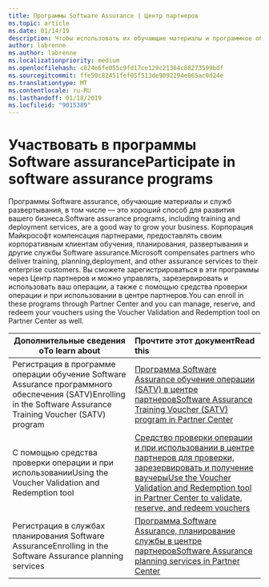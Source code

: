 ```yaml
---
title: Программы Software Assurance | Центр партнеров
ms.topic: article
ms.date: 01/14/19
description: Чтобы использовать их обучающие материалы и программное обеспечение Software assurance ваучеры пользователи
author: labrenne
ms.author: labrenne
ms.localizationpriority: medium
ms.openlocfilehash: c824e6fe055c9fd17ce129c21364c88273599bdf
ms.sourcegitcommit: ffe50c82451fef05f513de9092294e865ac0d24e
ms.translationtype: MT
ms.contentlocale: ru-RU
ms.lasthandoff: 01/18/2019
ms.locfileid: "9015389"
---
```

# <a name="participate-in-software-assurance-programs"></a><span data-ttu-id="4747f-103">Участвовать в программы Software assurance</span><span class="sxs-lookup"><span data-stu-id="4747f-103">Participate in software assurance programs</span></span>

<span data-ttu-id="4747f-104">Программы Software assurance, обучающие материалы и служб развертывания, в том числе — это хороший способ для развития вашего бизнеса.</span><span class="sxs-lookup"><span data-stu-id="4747f-104">Software assurance programs, including training and deployment services, are a good way to grow your business.</span></span> <span data-ttu-id="4747f-105">Корпорация Майкрософт компенсация партнерами, предоставлять своим корпоративным клиентам обучения, планирования, развертывания и другие службы Software assurance.</span><span class="sxs-lookup"><span data-stu-id="4747f-105">Microsoft compensates partners who deliver training, planning,deployment, and other assurance services to their enterprise customers.</span></span> <span data-ttu-id="4747f-106">Вы сможете зарегистрироваться в эти программы через Центр партнеров и можно управлять, зарезервировать и использовать ваш операции, а также с помощью средства проверки операции и при использовании в центре партнеров.</span><span class="sxs-lookup"><span data-stu-id="4747f-106">You can enroll in these programs through Partner Center and you can manage, reserve, and redeem your vouchers using the Voucher Validation and Redemption tool on Partner Center as well.</span></span> 

|**<span data-ttu-id="4747f-107">Дополнительные сведения о</span><span class="sxs-lookup"><span data-stu-id="4747f-107">To learn about</span></span>**   |**<span data-ttu-id="4747f-108">Прочтите этот документ</span><span class="sxs-lookup"><span data-stu-id="4747f-108">Read this</span></span>**   |
|--------------------------|:------------------|
|<span data-ttu-id="4747f-109">Регистрация в программе операции обучение Software Assurance программного обеспечения (SATV)</span><span class="sxs-lookup"><span data-stu-id="4747f-109">Enrolling in the Software Assurance Training Voucher (SATV) program</span></span>|[<span data-ttu-id="4747f-110">Программа Software Assurance обучение операции (SATV) в центре партнеров</span><span class="sxs-lookup"><span data-stu-id="4747f-110">Software Assurance Training Voucher (SATV) program in Partner Center</span></span>](software-assurance-satv.md)|
|<span data-ttu-id="4747f-111">С помощью средства проверки операции и при использовании</span><span class="sxs-lookup"><span data-stu-id="4747f-111">Using the Voucher Validation and Redemption tool</span></span>|[<span data-ttu-id="4747f-112">Средство проверки операции и при использовании в центре партнеров для проверки, зарезервировать и получение ваучеры</span><span class="sxs-lookup"><span data-stu-id="4747f-112">Use the Voucher Validation and Redemption tool in Partner Center to validate, reserve, and redeem vouchers</span></span>](voucher-validation-tool.md)|
|<span data-ttu-id="4747f-113">Регистрация в службах планирования Software Assurance</span><span class="sxs-lookup"><span data-stu-id="4747f-113">Enrolling in the Software Assurance planning services</span></span>|[<span data-ttu-id="4747f-114">Программа Software Assurance, планирование службы в центре партнеров</span><span class="sxs-lookup"><span data-stu-id="4747f-114">Software Assurance planning services in Partner Center</span></span>](software-assurance-dps.md) 
